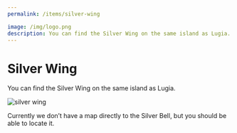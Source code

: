 ```yaml
---
permalink: /items/silver-wing

image: /img/logo.png
description: You can find the Silver Wing on the same island as Lugia.
---
```


# Silver Wing

You can find the Silver Wing on the same island as Lugia.

![silver wing](https://i.imgur.com/0pojro2.png)

Currently we don’t have a map directly to the Silver Bell, but you should be
able to locate it.
